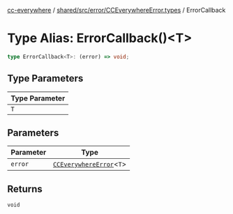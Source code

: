 [cc-everywhere](../../../../../index.md) / [shared/src/error/CCEverywhereError.types](../index.md) / ErrorCallback

# Type Alias: ErrorCallback()<T\>

```ts
type ErrorCallback<T>: (error) => void;
```

## Type Parameters

| Type Parameter |
| ------ |
| `T` |

## Parameters

| Parameter | Type |
| ------ | ------ |
| `error` | [`CCEverywhereError`](../../CCEverywhereError/classes/CCEverywhereError.md)<`T`\> |

## Returns

`void`
